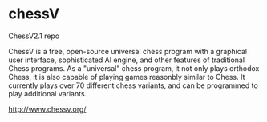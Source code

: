 # chessV
ChessV2.1 repo

ChessV is a free, open-source universal chess program with a graphical user interface, 
sophisticated AI engine, and other features of traditional Chess programs. As a "universal" chess program, 
it not only plays orthodox Chess, it is also capable of playing games reasonbly similar to Chess. 
It currently plays over 70 different chess variants, and can be programmed to play additional variants.

http://www.chessv.org/